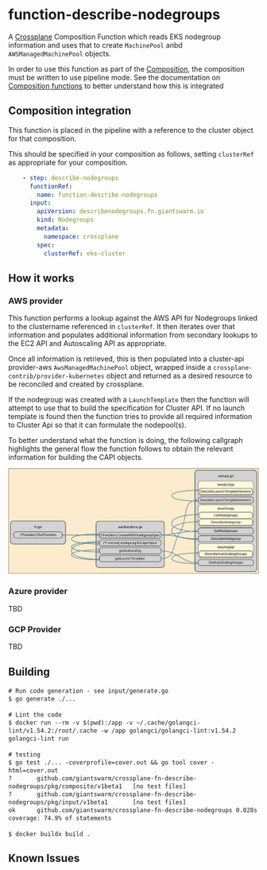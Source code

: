 # function-describe-nodegroups

A [Crossplane] Composition Function which reads EKS nodegroup information and
uses that to create `MachinePool` anbd `AWSManagedMachinePool` objects.

In order to use this function as part of the [Composition], the composition
must be written to use pipeline mode. See the documentation on 
[Composition functions] to better understand how this is integrated

## Composition integration

This function is placed in the pipeline with a reference to the cluster object
for that composition.

This should be specified in your composition as follows, setting `clusterRef`
as appropriate for your composition.

```yaml
    - step: describe-nodegroups
      functionRef:
        name: function-describe-nodegroups
      input:
        apiVersion: describenodegroups.fn.giantswarm.io
        kind: Nodegroups
        metadata:
          namespace: crossplane
        spec:
          clusterRef: eks-cluster
```

## How it works

### AWS provider

This function performs a lookup against the AWS API for Nodegroups linked to 
the clustername referenced in `clusterRef`. It then iterates over that 
information and populates additional information from secondary lookups to the
EC2 API and Autoscaling API as appropriate.

Once all information is retrieved, this is then populated into a cluster-api
provider-aws `AwsManagedMachinePool` object, wrapped inside a 
`crossplane-contrib/provider-kubernetes` object and returned as a desired
resource to be reconciled and created by crossplane.

If the nodegroup was created with a `LaunchTemplate` then the function will
attempt to use that to build the specification for Cluster API. If no launch
template is found then the function tries to provide all required information
to Cluster Api so that it can formulate the nodepool(s).

To better understand what the function is doing, the following callgraph
highlights the general flow the function follows to obtain the relevant
information for building the CAPI objects.

![run-function-callgraph.png](docs/run-function-callgraph.png)

### Azure provider

TBD

### GCP Provider

TBD

## Building

```shell
# Run code generation - see input/generate.go
$ go generate ./...

# Lint the code
$ docker run --rm -v $(pwd):/app -v ~/.cache/golangci-lint/v1.54.2:/root/.cache -w /app golangci/golangci-lint:v1.54.2 golangci-lint run

# testing
$ go test ./... -coverprofile=cover.out && go tool cover -html=cover.out
?       github.com/giantswarm/crossplane-fn-describe-nodegroups/pkg/composite/v1beta1   [no test files]
?       github.com/giantswarm/crossplane-fn-describe-nodegroups/pkg/input/v1beta1       [no test files]
ok      github.com/giantswarm/crossplane-fn-describe-nodegroups 0.028s  coverage: 74.9% of statements

$ docker buildx build .
```

## Known Issues

[Crossplane]: https://crossplane.io
[crossplane-cli]: https://github.com/crossplane/crossplane/releases/tag/v1.14.0-rc.1
[Composition]: https://docs.crossplane.io/v1.13/concepts/compositions
[Composition functions]: https://docs.crossplane.io/latest/concepts/compositions/#use-composition-functions
[RunFunctionRequest]: https://github.com/crossplane/function-sdk-go/blob/a4ada4f934f6f8d3f9018581199c6c71e0343d13/proto/v1beta1/run_function.proto#L36